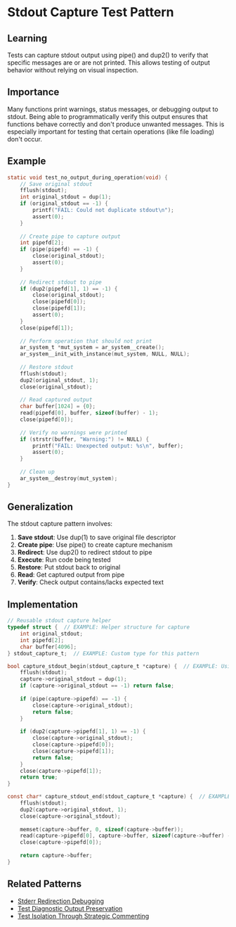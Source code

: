 # Stdout Capture Test Pattern

## Learning
Tests can capture stdout output using pipe() and dup2() to verify that specific messages are or are not printed. This allows testing of output behavior without relying on visual inspection.

## Importance
Many functions print warnings, status messages, or debugging output to stdout. Being able to programmatically verify this output ensures that functions behave correctly and don't produce unwanted messages. This is especially important for testing that certain operations (like file loading) don't occur.

## Example
```c
static void test_no_output_during_operation(void) {
    // Save original stdout
    fflush(stdout);
    int original_stdout = dup(1);
    if (original_stdout == -1) {
        printf("FAIL: Could not duplicate stdout\n");
        assert(0);
    }
    
    // Create pipe to capture output
    int pipefd[2];
    if (pipe(pipefd) == -1) {
        close(original_stdout);
        assert(0);
    }
    
    // Redirect stdout to pipe
    if (dup2(pipefd[1], 1) == -1) {
        close(original_stdout);
        close(pipefd[0]);
        close(pipefd[1]);
        assert(0);
    }
    close(pipefd[1]);
    
    // Perform operation that should not print
    ar_system_t *mut_system = ar_system__create();
    ar_system__init_with_instance(mut_system, NULL, NULL);
    
    // Restore stdout
    fflush(stdout);
    dup2(original_stdout, 1);
    close(original_stdout);
    
    // Read captured output
    char buffer[1024] = {0};
    read(pipefd[0], buffer, sizeof(buffer) - 1);
    close(pipefd[0]);
    
    // Verify no warnings were printed
    if (strstr(buffer, "Warning:") != NULL) {
        printf("FAIL: Unexpected output: %s\n", buffer);
        assert(0);
    }
    
    // Clean up
    ar_system__destroy(mut_system);
}
```

## Generalization
The stdout capture pattern involves:
1. **Save stdout**: Use dup(1) to save original file descriptor
2. **Create pipe**: Use pipe() to create capture mechanism
3. **Redirect**: Use dup2() to redirect stdout to pipe
4. **Execute**: Run code being tested
5. **Restore**: Put stdout back to original
6. **Read**: Get captured output from pipe
7. **Verify**: Check output contains/lacks expected text

## Implementation
```c
// Reusable stdout capture helper
typedef struct {  // EXAMPLE: Helper structure for capture
    int original_stdout;
    int pipefd[2];
    char buffer[4096];
} stdout_capture_t;  // EXAMPLE: Custom type for this pattern

bool capture_stdout_begin(stdout_capture_t *capture) {  // EXAMPLE: Using helper type
    fflush(stdout);
    capture->original_stdout = dup(1);
    if (capture->original_stdout == -1) return false;
    
    if (pipe(capture->pipefd) == -1) {
        close(capture->original_stdout);
        return false;
    }
    
    if (dup2(capture->pipefd[1], 1) == -1) {
        close(capture->original_stdout);
        close(capture->pipefd[0]);
        close(capture->pipefd[1]);
        return false;
    }
    close(capture->pipefd[1]);
    return true;
}

const char* capture_stdout_end(stdout_capture_t *capture) {  // EXAMPLE: Using helper type
    fflush(stdout);
    dup2(capture->original_stdout, 1);
    close(capture->original_stdout);
    
    memset(capture->buffer, 0, sizeof(capture->buffer));
    read(capture->pipefd[0], capture->buffer, sizeof(capture->buffer) - 1);
    close(capture->pipefd[0]);
    
    return capture->buffer;
}
```

## Related Patterns
- [Stderr Redirection Debugging](stderr-redirection-debugging.md)
- [Test Diagnostic Output Preservation](test-diagnostic-output-preservation.md)
- [Test Isolation Through Strategic Commenting](test-isolation-through-commenting.md)